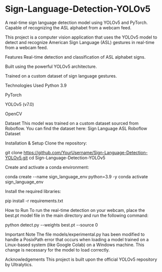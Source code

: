 # Sign-Language-Detection-YOLOv5
A real-time sign language detection model using YOLOv5 and PyTorch. Capable of recognizing the ASL alphabet from a webcam feed.

This project is a computer vision application that uses the YOLOv5 model to detect and recognize American Sign Language (ASL) gestures in real-time from a webcam feed.

<!-- You can add a GIF of your project working here later -->

Features
Real-time detection and classification of ASL alphabet signs.

Built using the powerful YOLOv5 architecture.

Trained on a custom dataset of sign language gestures.

Technologies Used
Python 3.9

PyTorch

YOLOv5 (v7.0)

OpenCV

Dataset
This model was trained on a custom dataset sourced from Roboflow. You can find the dataset here:
Sign Language ASL Roboflow Dataset

Installation & Setup
Clone the repository:

git clone https://github.com/YourUsername/Sign-Language-Detection-YOLOv5.git
cd Sign-Language-Detection-YOLOv5

Create and activate a conda environment:

conda create --name sign_language_env python=3.9 -y
conda activate sign_language_env

Install the required libraries:

pip install -r requirements.txt

How to Run
To run the real-time detection on your webcam, place the best.pt model file in the main directory and run the following command:

python detect.py --weights best.pt --source 0

Important Note
The file models/experimental.py has been modified to handle a PosixPath error that occurs when loading a model trained on a Linux-based system (like Google Colab) on a Windows machine. This change is necessary for the model to load correctly.

Acknowledgements
This project is built upon the official YOLOv5 repository by Ultralytics.
